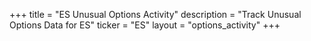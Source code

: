 +++
title = "ES Unusual Options Activity"
description = "Track Unusual Options Data for ES"
ticker = "ES"
layout = "options_activity"
+++

